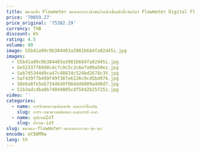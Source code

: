 ```yaml
---
title: ขนาดเล็ก Flowmeter ของเหลวกาวน้ํามันก๊าดน้ําเชื่อมน้ําผึ้งวัดเกียร์ Flowmeter Digital Flow Meter
price: '70859.27'
price_original: '75382.19'
currency: THB
discount: 6%
rating: 4.5
volume: 90
image: S5b41a99c9b384403a3981b684fa92d45i.jpg
images:
  - S5b41a99c9b384403a3981b684fa92d45i.jpg
  - Se52337769d8c4c7c9c5c3c6efa99a50ez.jpg
  - Sab7d5344d9ca47c48824c524bd2678c3V.jpg
  - Saf439f7b499f49f387e6226c9c45bd97k.jpg
  - S8e6a8fe5eb7344649f084dd4809a400d7.jpg
  - S1b3adcdba0b74049805cdf5842b25f251.jpg
video: ''
categories:
  - name: การรักษาความปลอดภัย และการป้องกัน
    slug: การร-กษาความปลอดภ-และการป-องก
  - name: อุปกรณ์IoT
    slug: ปกรณ-iot
slug: ขนาดเล-flowmeter-ของเหลวกาวน-าม-นก
encode: oC98M9w
lang: th
---
```

  